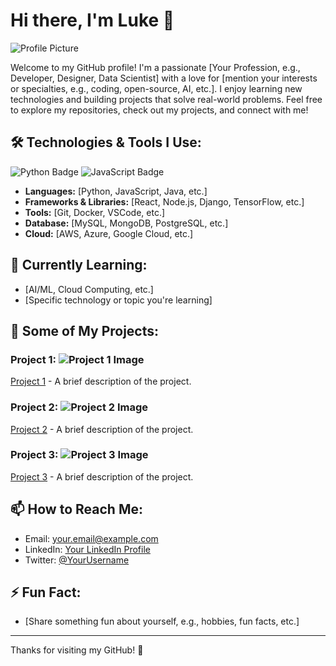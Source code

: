 # Hi there, I'm Luke 👋

![Profile Picture](https://your-image-url.com/profile.jpg) <!-- Optional: Add your profile image URL -->

Welcome to my GitHub profile! I'm a passionate [Your Profession, e.g., Developer, Designer, Data Scientist] with a love for [mention your interests or specialties, e.g., coding, open-source, AI, etc.]. I enjoy learning new technologies and building projects that solve real-world problems. Feel free to explore my repositories, check out my projects, and connect with me!

## 🛠️ Technologies & Tools I Use:

![Python Badge](https://img.shields.io/badge/Python-3.9-blue) ![JavaScript Badge](https://img.shields.io/badge/JavaScript-ES6-yellow)

- **Languages:** [Python, JavaScript, Java, etc.]
- **Frameworks & Libraries:** [React, Node.js, Django, TensorFlow, etc.]
- **Tools:** [Git, Docker, VSCode, etc.]
- **Database:** [MySQL, MongoDB, PostgreSQL, etc.]
- **Cloud:** [AWS, Azure, Google Cloud, etc.]

## 🌱 Currently Learning:
- [AI/ML, Cloud Computing, etc.]
- [Specific technology or topic you're learning]

## 📂 Some of My Projects:

### Project 1: ![Project 1 Image](https://your-image-url.com/project1-screenshot.jpg) 
[Project 1](https://github.com/yourusername/project1) - A brief description of the project.

### Project 2: ![Project 2 Image](https://your-image-url.com/project2-screenshot.jpg)
[Project 2](https://github.com/yourusername/project2) - A brief description of the project.

### Project 3: ![Project 3 Image](https://your-image-url.com/project3-screenshot.jpg)
[Project 3](https://github.com/yourusername/project3) - A brief description of the project.

## 📫 How to Reach Me:
- Email: [your.email@example.com](mailto:your.email@example.com)
- LinkedIn: [Your LinkedIn Profile](https://www.linkedin.com/in/yourprofile)
- Twitter: [@YourUsername](https://twitter.com/yourusername)

## ⚡ Fun Fact:
- [Share something fun about yourself, e.g., hobbies, fun facts, etc.]

---

Thanks for visiting my GitHub! 🚀
